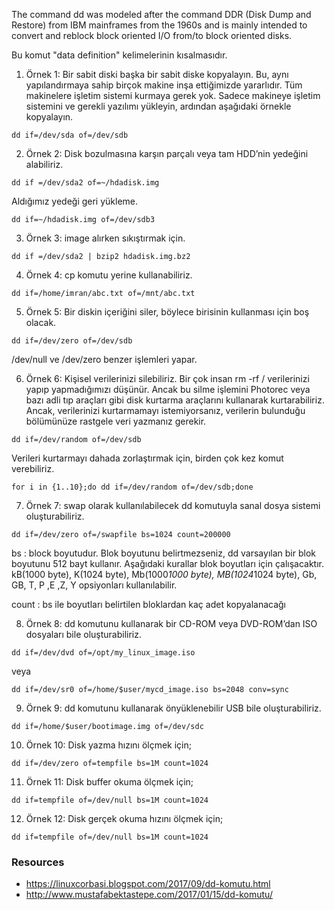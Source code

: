  
The command dd was modeled after the command DDR (Disk Dump and Restore) from IBM mainframes from the 1960s and is mainly intended to convert and reblock block oriented I/O from/to block oriented disks.

Bu komut "data definition" kelimelerinin kısalmasıdır.


 
 
1. Örnek 1: Bir sabit diski başka bir sabit diske kopyalayın. Bu, aynı yapılandırmaya sahip birçok makine inşa ettiğimizde yararlıdır. Tüm makinelere işletim sistemi kurmaya gerek yok. Sadece makineye işletim sistemini ve gerekli yazılımı yükleyin, ardından aşağıdaki örnekle kopyalayın.

```	
dd if=/dev/sda of=/dev/sdb
```

2. Örnek 2: Disk bozulmasına karşın parçalı veya tam HDD’nin yedeğini alabiliriz.

```
dd if =/dev/sda2 of=~/hdadisk.img
```

Aldığımız yedeği geri yükleme.
```
dd if=~/hdadisk.img of=/dev/sdb3
```

3. Örnek 3: image alırken sıkıştırmak için.

```
dd if =/dev/sda2 | bzip2 hdadisk.img.bz2
```

4. Örnek 4: cp komutu yerine kullanabiliriz.

```
dd if=/home/imran/abc.txt of=/mnt/abc.txt
```
5. Örnek 5: Bir diskin içeriğini siler, böylece birisinin kullanması için boş olacak.

```
dd if=/dev/zero of=/dev/sdb
```
/dev/null ve /dev/zero benzer işlemleri yapar.


6. Örnek 6: Kişisel verilerinizi silebiliriz. Bir çok insan rm -rf / verilerinizi yapıp yapmadığımızı düşünür. Ancak bu silme işlemini Photorec veya bazı adli tıp araçları gibi disk kurtarma araçlarını kullanarak kurtarabiliriz. Ancak, verilerinizi kurtarmamayı istemiyorsanız, verilerin bulunduğu bölümünüze rastgele veri yazmanız gerekir.

```
dd if=/dev/random of=/dev/sdb
```
Verileri kurtarmayı dahada zorlaştırmak için, birden çok kez komut verebiliriz.
```
for i in {1..10};do dd if=/dev/random of=/dev/sdb;done
```

7. Örnek 7: swap olarak kullanılabilecek dd komutuyla sanal dosya sistemi oluşturabiliriz.

```
dd if=/dev/zero of=/swapfile bs=1024 count=200000
```
bs : block boyutudur. Blok boyutunu belirtmezseniz, dd varsayılan bir blok boyutunu 512 bayt kullanır. Aşağıdaki kurallar blok boyutları için çalışacaktır. kB(1000 byte), K(1024 byte), Mb(1000*1000 byte), MB(1024*1024 byte), Gb, GB, T, P ,E ,Z, Y opsiyonları kullanılabilir.

count : bs ile boyutları belirtilen bloklardan kaç adet kopyalanacağı


8. Örnek 8: dd komutunu kullanarak bir CD-ROM veya DVD-ROM’dan ISO dosyaları bile oluşturabiliriz.

```
dd if=/dev/dvd of=/opt/my_linux_image.iso
```

veya

```
dd if=/dev/sr0 of=/home/$user/mycd_image.iso bs=2048 conv=sync
```

9. Örnek 9: dd komutunu kullanarak önyüklenebilir USB bile oluşturabiliriz.

```
dd if=/home/$user/bootimage.img of=/dev/sdc
```

10. Örnek 10: Disk yazma hızını ölçmek için;

```
dd if=/dev/zero of=tempfile bs=1M count=1024
```

11. Örnek 11: Disk buffer okuma ölçmek için;

```
dd if=tempfile of=/dev/null bs=1M count=1024

```

12. Örnek 12: Disk gerçek okuma hızını ölçmek için;

```/sbin/sysctl -w vm.drop_caches=3
dd if=tempfile of=/dev/null bs=1M count=1024
```

### Resources

- https://linuxcorbasi.blogspot.com/2017/09/dd-komutu.html
- http://www.mustafabektastepe.com/2017/01/15/dd-komutu/

 
